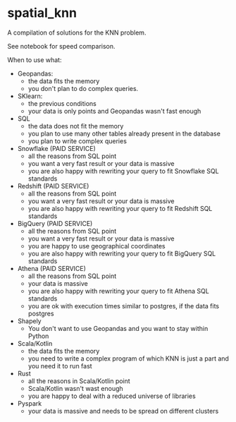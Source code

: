 # spatial_knn
A compilation of solutions for the KNN problem.

See notebook for speed comparison.

When to use what:
- Geopandas: 
	- the data fits the memory
	- you don't plan to do complex queries.
- SKlearn:
	- the previous conditions
	- your data is only points and Geopandas wasn't fast enough
- SQL
	- the data does not fit the memory
	- you plan to use many other tables already present in the database
	- you plan to write complex queries
- Snowflake (PAID SERVICE)
	- all the reasons from SQL point
	- you want a very fast result or your data is massive
	- you are also happy with rewriting your query to fit Snowflake SQL standards		
- Redshift (PAID SERVICE)
	- all the reasons from SQL point
	- you want a very fast result or your data is massive
	- you are also happy with rewriting your query to fit Redshift SQL standards			
- BigQuery (PAID SERVICE)
	- all the reasons from SQL point
	- you want a very fast result or your data is massive
	- you are happy to use geographical coordinates
	- you are also happy with rewriting your query to fit BigQuery SQL standards	
- Athena (PAID SERVICE)
	- all the reasons from SQL point
	- your data is massive
	- you are also happy with rewriting your query to fit Athena SQL standards
	- you are ok with execution times similar to postgres, if the data fits postgres
- Shapely 
	- You don't want to use Geopandas and you want to stay within Python
- Scala/Kotlin
	- the data fits the memory
	- you need to write a complex program of which KNN is just a part and you need it to run fast
- Rust 
	- all the reasons in Scala/Kotlin point
	- Scala/Kotlin wasn't wast enough
	- you are happy to deal with a reduced universe of libraries
- Pyspark
	- your data is massive and needs to be spread on different clusters